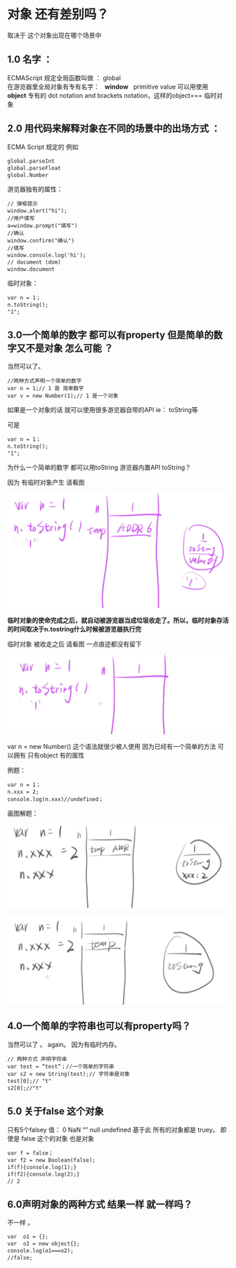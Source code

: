 #  对象 还有差别吗？
取决于 这个对象出现在哪个场景中

## 1.0 名字 ：
ECMAScript 规定全局函数叫做 ：   global   
在游览器里全局对象有专有名字：   **window**  
primitive value 可以用使用 **object** 专有的 dot notation and brackets notation，这样的object=== 临时对象<br>

## 2.0 用代码来解释对象在不同的场景中的出场方式 ：
ECMA Script 规定的  例如
  
```
global.parseInt
global.parseFloat
global.Number

```

游览器独有的属性： 

```
// 弹框提示
window.alert("hi");
//用户填写
a=window.prompt("填写")
//确认
window.confirm("确认")
//填写 
window.console.log('hi');
// document (dom)
window.document
```


临时对象： 

```
var n = 1；
n.toString();
"1";

```

## 3.0一个简单的数字 都可以有property 但是简单的数字又不是对象 怎么可能 ？
 
当然可以了。

```
//两种方式声明一个简单的数字 
var n = 1;// 1 是 简单数字
var v = new Number(1);// 1 是一个对象 
```

如果是一个对象的话 就可以使用很多游览器自带的API ie： toString等

可是
```
var n = 1；
n.toString();
"1";
```

为什么一个简单的数字 都可以用toString 游览器内置API toString？

因为  有临时对象产生    请看图 

![blog](diffobj1.jpg)

**临时对象的使命完成之后，就自动被游览器当成垃圾收走了。所以，临时对象存活的时间取决于n.tostring什么时候被游览器执行完**

临时对象 被收走之后  请看图 一点痕迹都没有留下 

![blog](diffobj2.jpg)
 
 var n = new Number()  这个语法就很少被人使用 
因为已经有一个简单的方法  可以拥有 只有object 有的属性 

例题：

```
var n = 1；
n.xxx = 2;
console.log(n.xxx)//undefined； 
```

画图解题：

![blog](diffobj3.jpg)

 
![blog](diffobj4.jpg)


## 4.0一个简单的字符串也可以有property吗？
当然可以了 。
again。 因为有临时内存。 

```
// 两种方式 声明字符串 
var test = “test”；//一个简单的字符串
var s2 = new String(test);// 字符串是对象 
test[0];// "t"
s2[0];//"t"
```


## 5.0 关于false 这个对象 
只有5个falsey 值：
0 NaN “” null undefined 
基于此 所有的对象都是 truey。 
即使是 false 这个的对象  也是对象 
```
var f = false；
var f2 = new Boolean(false);
if(f){console.log(1);}
if(f2){console.log(2);} 
// 2 

```


## 6.0声明对象的两种方式 结果一样 就一样吗？
不一样 。

```
var  o1 = {};
var  o2 = new object{};
console.log(o1===o2);
//false;
```

